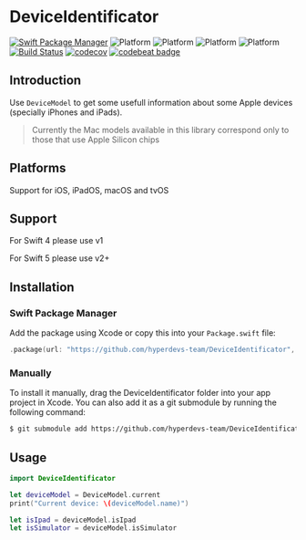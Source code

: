 # DeviceIdentificator
[![Swift Package Manager](https://img.shields.io/github/v/tag/hyperdevs-team/DeviceIdentificator?label=SPM)](https://github.com/hyperdevs-team/DeviceIdentificator/releases/latest)
![Platform](https://img.shields.io/badge/platform-iOS-blue.svg?style=flat) 
![Platform](https://img.shields.io/badge/platform-macOS-blue.svg?style=flat)
![Platform](https://img.shields.io/badge/platform-watchOS-blue.svg?style=flat)
![Platform](https://img.shields.io/badge/platform-tvOS-blue.svg?style=flat)
[![Build Status](https://travis-ci.org/hyperdevs-team/DeviceIdentificator.svg?branch=master)](https://travis-ci.org/hyperdevs-team/DeviceIdentificator) [![codecov](https://codecov.io/gh/hyperdevs-team/DeviceIdentificator/branch/master/graph/badge.svg)](https://codecov.io/gh/hyperdevs-team/DeviceIdentificator) [![codebeat badge](https://codebeat.co/badges/ec456bb6-741a-416f-96ee-520f2b8d076a)](https://codebeat.co/projects/github-com-hyperdevs-team-deviceidentificator-master)


## Introduction
Use `DeviceModel` to get some usefull information about some Apple devices (specially iPhones and iPads).

> Currently the Mac models available in this library correspond only to those that use Apple Silicon chips

## Platforms 
Support for iOS, iPadOS, macOS and tvOS

## Support
For Swift 4 please use v1

For Swift 5 please use v2+

## Installation

### Swift Package Manager
Add the package using Xcode or copy this into your `Package.swift` file:
```swift
.package(url: "https://github.com/hyperdevs-team/DeviceIdentificator", from: "4.0.0")
```

### Manually
To install it manually, drag the DeviceIdentificator folder into your app project in Xcode. You can also add it as a git submodule by running the following command:
```zsh
$ git submodule add https://github.com/hyperdevs-team/DeviceIdentificator.git
```

## Usage
```swift
import DeviceIdentificator

let deviceModel = DeviceModel.current
print("Current device: \(deviceModel.name)")

let isIpad = deviceModel.isIpad
let isSimulator = deviceModel.isSimulator
```
